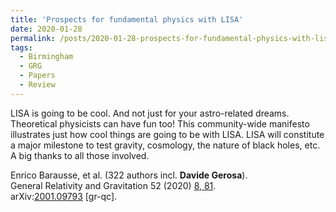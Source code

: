 ```yaml
---
title: 'Prospects for fundamental physics with LISA'
date: 2020-01-28
permalink: /posts/2020-01-28-prospects-for-fundamental-physics-with-lisa
tags:
  - Birmingham
  - GRG
  - Papers
  - Review
---
```


LISA is going to be cool. And not just for your astro-related dreams. Theoretical physicists can have fun too! This community-wide manifesto illustrates just how cool things are going to be with LISA. LISA will constitute a major milestone to test gravity, cosmology, the nature of black holes, etc. A big thanks to all those involved. 

Enrico Barausse, et al. (322 authors incl. **Davide Gerosa**).  
General Relativity and Gravitation 52 (2020) [8, 81](<https://doi.org/10.1007/s10714-020-02691-1>).  
arXiv:[2001.09793](<https://arxiv.org/abs/arXiv:2001.09793>) [gr-qc].

